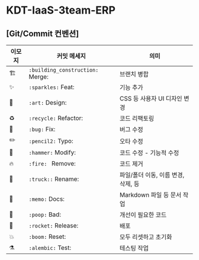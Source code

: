 # KDT-IaaS-3team-ERP

## [Git/Commit 컨벤션]

| 이모지 | 커밋 메세지                    | 의미                                  |
| ------ | ------------------------------ | ----------------------------         |
| 🏗️     | `:building_construction:` Merge:  | 브랜치 병합                       |
| ✨     | `:sparkles:` Feat:                | 기능 추가                         |
| 🎨     | `:art:` Design:                   | CSS 등 사용자 UI 디자인 변경       |
| ♻️     | `:recycle:` Refactor:             | 코드 리팩토링                      |
| 🐛     | `:bug:` Fix:                      | 버그 수정                         |
| ✏️     | `:pencil2:` Typo:               | 오타 수정                         |
| 🔨     | `:hammer:` Modify:                | 코드 수정 - 기능적 수정            |
| 🔥     | `:fire: ` Remove:                  | 코드 제거                         |
| 🚚     | `:truck::` Rename:                | 파일/폴더 이동, 이름 변경, 삭제, 등 |
| 📝     | `:memo:` Docs:                    | Markdown 파일 등 문서 작업         |
| 💩     | `:poop:` Bad:                     | 개선이 필요한 코드                 |
| 🚀     | `:rocket:` Release:               | 배포                              |
| 💥     | `:boom:`  Reset:                  | 모두 리셋하고 초기화               |
| ⚗️     | `:alembic:` Test:                 | 테스팅 작업                          |
